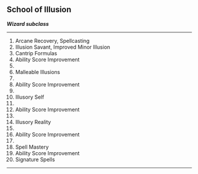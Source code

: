 ﻿## School of Illusion

***Wizard subclass***

___
1. Arcane Recovery, Spellcasting
2. Illusion Savant, Improved Minor Illusion
3. Cantrip Formulas
4. Ability Score Improvement
5.  
6. Malleable Illusions
7.  
8. Ability Score Improvement
9.  
10. Illusory Self
11.  
12. Ability Score Improvement
13.  
14. Illusory Reality
15.  
16. Ability Score Improvement
17.  
18. Spell Mastery
19. Ability Score Improvement
20. Signature Spells

---
